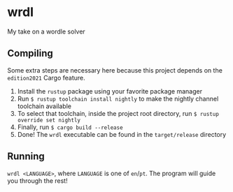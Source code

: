 # wrdl
My take on a wordle solver

## Compiling

Some extra steps are necessary here because this project depends on the `edition2021` Cargo feature.

1. Install the `rustup` package using your favorite package manager
2. Run `$ rustup toolchain install nightly` to make the nightly channel toolchain available
3. To select that toolchain, inside the project root directory, run `$ rustup override set nightly`
4. Finally, run `$ cargo build --release`
5. Done! The `wrdl` executable can be found in the `target/release` directory

## Running

`wrdl <LANGUAGE>`, where `LANGUAGE` is one of `en`/`pt`. The program will guide you through the rest!
